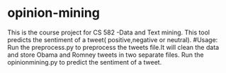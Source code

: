 # opinion-mining
This is the course project for CS 582 -Data and Text mining. This tool predicts the sentiment of a tweet( positive,negative or neutral).
#Usage:
Run the preprocess.py to preprocess the tweets file.It will clean the data and store Obama and Romney tweets in two separate files.
Run the opinionmining.py to predict the sentiment of a tweet.
